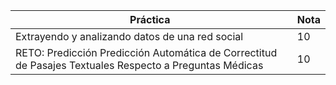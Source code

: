 | Práctica | Nota |
|----|----|
| Extrayendo y analizando datos de una red social | 10 |
| RETO: Predicción Predicción Automática de Correctitud de Pasajes Textuales Respecto a Preguntas Médicas | 10 |
